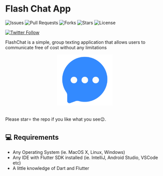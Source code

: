 # Flash Chat App

![Issues](https://img.shields.io/github/issues/ashwanisng/Flash-Chat-App)
![Pull Requests](https://img.shields.io/github/issues-pr/ashwanisng/Flash-Chat-App?)
![Forks](https://img.shields.io/github/forks/ashwanisng/Flash-Chat-App)
![Stars](https://img.shields.io/github/stars/ashwanisng/Flash-Chat-App)
![License](https://img.shields.io/github/license/ashwanisng/Flash-Chat-App)

[![Twitter Follow](https://img.shields.io/twitter/follow/ashwanisng.svg?style=social)](https://twitter.com/ashwanisng)

FlashChat is a simple, group texting application that allows users to communicate free of cost without any limitations

<p align="center"><img src="images/logo.png" width=35%></p>


<br> Please star⭐ the repo if you like what you see😉.

## 💻 Requirements

- Any Operating System (ie. MacOS X, Linux, Windows)
- Any IDE with Flutter SDK installed (ie. IntelliJ, Android Studio, VSCode etc)
- A little knowledge of Dart and Flutter

